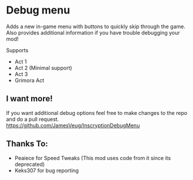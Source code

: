 # Debug menu

Adds a new in-game menu with buttons to quickly skip through the game.
Also provides additional information if you have trouble debugging your mod!

Supports
- Act 1
- Act 2 (Minimal support)
- Act 3
- Grimora Act


## I want more!

If you want additional debug options  feel free to make changes to the repo and do a pull request.
https://github.com/JamesVeug/InscryptionDebugMenu


## Thanks To:
- Peaiece for Speed Tweaks (This mod uses code from it since its deprecated)
- Keks307 for bug reporting